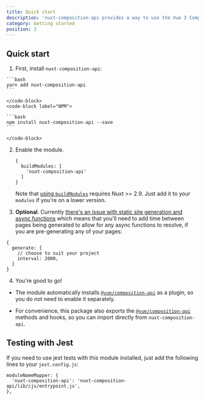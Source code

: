 ```yaml
---
title: Quick start
description: 'nuxt-composition-api provides a way to use the Vue 3 Composition API with Nuxt-specific features.'
category: Getting started
position: 2
---
```


## Quick start

1. First, install `nuxt-composition-api`:

  <code-group>
    <code-block label="Yarn" active>

    ```bash
    yarn add nuxt-composition-api
    ```

    </code-block>
    <code-block label="NPM">

    ```bash
    npm install nuxt-composition-api --save
    ```

    </code-block>
  </code-group>

2. Enable the module.

   ```js[nuxt.config.js]
   {
     buildModules: [
       'nuxt-composition-api'
     ]
   }
   ```

   Note that [using `buildModules`](https://nuxtjs.org/api/configuration-modules#-code-buildmodules-code-) requires Nuxt >= 2.9. Just add it to your `modules` if you're on a lower version.

3. **Optional**. Currently [there's an issue with static site generation and async functions](https://github.com/nuxt-community/composition-api/issues/44) which means that you'll need to add time between pages being generated to allow for any async functions to resolve, if you are pre-generating any of your pages:

  ```js[nuxt.config.js]
  {
    generate: {
      // choose to suit your project
      interval: 2000,
    }
  }
  ```

4. You're good to go!

<alert type="info">


- The module automatically installs [`@vue/composition-api`](https://github.com/vuejs/composition-api) as a plugin, so you do not need to enable it separately.

- For convenience, this package also exports the [`@vue/composition-api`](https://github.com/vuejs/composition-api) methods and hooks, so you can import directly from `nuxt-composition-api`.

</alert>

## Testing with Jest

If you need to use jest tests with this module installed, just add the following lines to your `jest.config.js`:
```js[jest.config.js]
moduleNameMapper: {
  'nuxt-composition-api': 'nuxt-composition-api/lib/cjs/entrypoint.js',
},
```